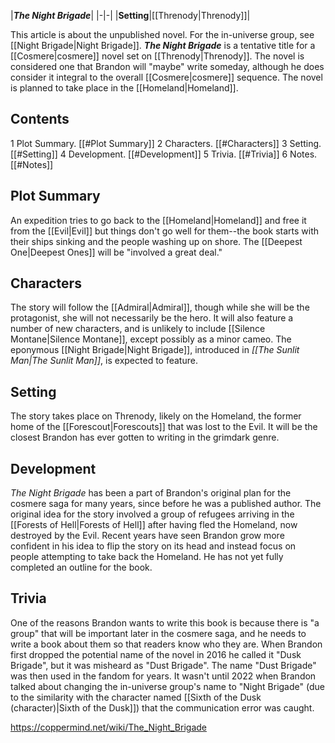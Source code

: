 |***The Night Brigade***|
|-|-|
|**Setting**|[[Threnody\|Threnody]]|

This article is about the unpublished novel. For the in-universe group, see [[Night Brigade\|Night Brigade]].
***The Night Brigade*** is a tentative title for a [[Cosmere\|cosmere]] novel set on [[Threnody\|Threnody]]. The novel is considered one that Brandon will "maybe" write someday, although he does consider it integral to the overall [[Cosmere\|cosmere]] sequence. The novel is planned to take place in the [[Homeland\|Homeland]].

## Contents

1 Plot Summary. [[#Plot Summary]] 
2 Characters. [[#Characters]] 
3 Setting. [[#Setting]] 
4 Development. [[#Development]] 
5 Trivia. [[#Trivia]] 
6 Notes. [[#Notes]] 


## Plot Summary
An expedition tries to go back to the [[Homeland\|Homeland]] and free it from the [[Evil\|Evil]] but things don't go well for them--the book starts with their ships sinking and the people washing up on shore.
The [[Deepest One\|Deepest Ones]] will be "involved a great deal."

## Characters
The story will follow the [[Admiral\|Admiral]], though while she will be the protagonist, she will not necessarily be the hero. It will also feature a number of new characters, and is unlikely to include [[Silence Montane\|Silence Montane]], except possibly as a minor cameo. The eponymous [[Night Brigade\|Night Brigade]], introduced in *[[The Sunlit Man\|The Sunlit Man]]*, is expected to feature.

## Setting
The story takes place on Threnody, likely on the Homeland, the former home of the [[Forescout\|Forescouts]] that was lost to the Evil. It will be the closest Brandon has ever gotten to writing in the grimdark genre.

## Development
*The Night Brigade* has been a part of Brandon's original plan for the cosmere saga for many years, since before he was a published author. The original idea for the story involved a group of refugees arriving in the [[Forests of Hell\|Forests of Hell]] after having fled the Homeland, now destroyed by the Evil. Recent years have seen Brandon grow more confident in his idea to flip the story on its head and instead focus on people attempting to take back the Homeland. He has not yet fully completed an outline for the book.

## Trivia
One of the reasons Brandon wants to write this book is because there is "a group" that will be important later in the cosmere saga, and he needs to write a book about them so that readers know who they are.
When Brandon first dropped the potential name of the novel in 2016 he called it "Dusk Brigade", but it was misheard as "Dust Brigade". The name "Dust Brigade" was then used in the fandom for years. It wasn't until 2022 when Brandon talked about changing the in-universe group's name to "Night Brigade" (due to the similarity with the character named [[Sixth of the Dusk (character)\|Sixth of the Dusk]]) that the communication error was caught.


https://coppermind.net/wiki/The_Night_Brigade